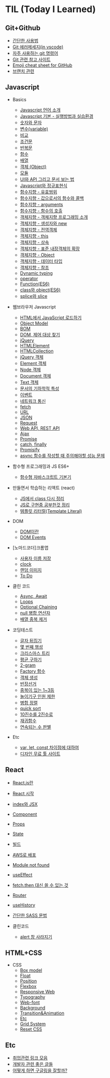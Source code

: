 # TIL (Today I Learned)

## Git+Github
* [간단한 사용법](https://github.com/iRRPL-AR/TIL/blob/main/Git+Github/%EA%B0%84%EB%8B%A8%ED%95%9C%20%EC%82%AC%EC%9A%A9%EB%B2%95.md "간단한 사용법")
* [Git 에러메세지(in vscode)](https://github.com/iRRPL-AR/TIL/blob/main/Git%2BGithub/Git%20%EC%97%90%EB%9F%AC%EB%A9%94%EC%84%B8%EC%A7%80(in%20vscode).md "Git 에러메세지(in vscode)")
* [자주 사용하는 git 명령어](https://github.com/iRRPL-AR/TIL/blob/main/Git%2BGithub/%EC%9E%90%EC%A3%BC%20%EC%82%AC%EC%9A%A9%ED%95%98%EB%8A%94%20git%20%EB%AA%85%EB%A0%B9%EC%96%B4.md "자주 사용하는 git 명령어")
* [Git 관련 참고 사이트](https://github.com/iRRPL-AR/TIL/blob/main/Git%2BGithub/Git%20%EA%B4%80%EB%A0%A8%20%EC%B0%B8%EA%B3%A0%20%EC%82%AC%EC%9D%B4%ED%8A%B8.md "Git 관련 참고 사이트")
* [Emoji cheat sheet for GitHub](https://github.com/iRRPL-AR/TIL/blob/main/Git%2BGithub/Emoji%20cheat%20sheet%20for%20GitHub.md "Emoji cheat sheet for GitHub")
* [브랜치 관련](https://github.com/iRRPL-AR/TIL/blob/main/Git%2BGithub/%EB%B8%8C%EB%9E%9C%EC%B9%98%20%EA%B4%80%EB%A0%A8.md "브랜치 관련")

## Javascript
* Basics
  * [Javascript 언어 소개](https://github.com/iRRPL-AR/TIL/blob/main/Javascript/Basics/01.%20Javascript%20%EC%96%B8%EC%96%B4%EC%86%8C%EA%B0%9C.md "Javascript 언어 소개")
  * [Javascript 기본 - 실행방법과 실습환경](https://github.com/iRRPL-AR/TIL/blob/main/Javascript/Basics/02.%20Javascript%20%EA%B8%B0%EB%B3%B8%20-%20%EC%8B%A4%ED%96%89%EB%B0%A9%EB%B2%95%EA%B3%BC%20%EC%8B%A4%EC%8A%B5%ED%99%98%EA%B2%BD.md "Javascript 기본 - 실행방법과 실습환경")
  * [숫자와 문자](https://github.com/iRRPL-AR/TIL/blob/main/Javascript/Basics/%EC%88%AB%EC%9E%90%EC%99%80%20%EB%AC%B8%EC%9E%90.md "숫자와 문자")
  * [변수(variable)](https://github.com/iRRPL-AR/TIL/blob/main/Javascript/Basics/%EB%B3%80%EC%88%98(variable).md "변수(variable)")
  * [비교](https://github.com/iRRPL-AR/TIL/blob/main/Javascript/Basics/05.%20%EB%B9%84%EA%B5%90.md "비교")
  * [조건문](https://github.com/iRRPL-AR/TIL/blob/main/Javascript/Basics/06.%20%EC%A1%B0%EA%B1%B4%EB%AC%B8.md "조건문")
  * [반복문](https://github.com/iRRPL-AR/TIL/blob/main/Javascript/Basics/07.%20%EB%B0%98%EB%B3%B5%EB%AC%B8.md "반복문")
  * [함수](https://github.com/iRRPL-AR/TIL/blob/main/Javascript/Basics/08.%20%ED%95%A8%EC%88%98.md "함수")
  * [배열](https://github.com/iRRPL-AR/TIL/blob/main/Javascript/Basics/09.%20%EB%B0%B0%EC%97%B4.md "배열")
  * [객체 (Object)](https://github.com/iRRPL-AR/TIL/blob/main/Javascript/Basics/10.%20%EA%B0%9D%EC%B2%B4(Object).md "객체 (Object)")
  * [모듈](https://github.com/iRRPL-AR/TIL/blob/main/Javascript/Basics/11.%20%EB%AA%A8%EB%93%88.md "모듈")
  * [UI와 API 그리고 문서 보는 법](https://github.com/iRRPL-AR/TIL/blob/main/Javascript/Basics/12.%20UI%EC%99%80%20API%20%EA%B7%B8%EB%A6%AC%EA%B3%A0%20%EB%AC%B8%EC%84%9C%20%EB%B3%B4%EB%8A%94%20%EB%B2%95.md "UI와 API 그리고 문서 보는 법")
  * [Javascript와 정규표현식](https://github.com/iRRPL-AR/TIL/blob/main/Javascript/Basics/13.%20Javascript%EC%99%80%20%EC%A0%95%EA%B7%9C%ED%91%9C%ED%98%84%EC%8B%9D.md "Javascript와 정규표현식")
  * [함수지향 - 유효범위](https://github.com/iRRPL-AR/TIL/blob/main/Javascript/Basics/14.%20%ED%95%A8%EC%88%98%EC%A7%80%ED%96%A5%20-%20%EC%9C%A0%ED%9A%A8%EB%B2%94%EC%9C%84.md "함수지향 - 유효범위")
  * [함수지향 - 값으로서의 함수와 콜백](https://github.com/iRRPL-AR/TIL/blob/main/Javascript/Basics/15.%20%ED%95%A8%EC%88%98%EC%A7%80%ED%96%A5%20-%20%EA%B0%92%EC%9C%BC%EB%A1%9C%EC%84%9C%EC%9D%98%20%ED%95%A8%EC%88%98%EC%99%80%20%EC%BD%9C%EB%B0%B1.md "함수지향 - 값으로서의 함수와 콜백")
  * [함수지향 - arguments](https://github.com/iRRPL-AR/TIL/blob/main/Javascript/Basics/17.%20%ED%95%A8%EC%88%98%EC%A7%80%ED%96%A5%20-%20arguments.md "함수지향 - arguments")
  * [함수지향 - 함수의 호출](https://github.com/iRRPL-AR/TIL/blob/main/Javascript/Basics/18.%20%ED%95%A8%EC%88%98%EC%A7%80%ED%96%A5%20-%20%ED%95%A8%EC%88%98%EC%9D%98%20%ED%98%B8%EC%B6%9C.md "함수지향 - 함수의 호출")
  * [객체지향 - 객체지향 프로그래밍 소개](https://github.com/iRRPL-AR/TIL/blob/main/Javascript/Basics/19.%20%EA%B0%9D%EC%B2%B4%EC%A7%80%ED%96%A5%20-%20%EA%B0%9D%EC%B2%B4%EC%A7%80%ED%96%A5%20%ED%94%84%EB%A1%9C%EA%B7%B8%EB%9E%98%EB%B0%8D%20%EC%86%8C%EA%B0%9C.md "객체지향 - 객체지향 프로그래밍 소개")
  * [객체지향 - 생성자와 new](https://github.com/iRRPL-AR/TIL/blob/main/Javascript/Basics/20.%20%EA%B0%9D%EC%B2%B4%EC%A7%80%ED%96%A5%20-%20%EC%83%9D%EC%84%B1%EC%9E%90%EC%99%80%20new.md "객체지향 - 생성자와 new")
  * [객체지향 - 전역객체](https://github.com/iRRPL-AR/TIL/blob/main/Javascript/Basics/21.%20%EA%B0%9D%EC%B2%B4%EC%A7%80%ED%96%A5%20-%20%EC%A0%84%EC%97%AD%EA%B0%9D%EC%B2%B4.md "객체지향 - 전역객체")
  * [객체지향 - this](https://github.com/iRRPL-AR/TIL/blob/main/Javascript/Basics/22.%20%EA%B0%9D%EC%B2%B4%EC%A7%80%ED%96%A5%20-%20this.md "객체지향 - this")
  * [객체지향 - 상속](https://github.com/iRRPL-AR/TIL/blob/main/Javascript/Basics/23.%20%EA%B0%9D%EC%B2%B4%EC%A7%80%ED%96%A5%20-%20%EC%83%81%EC%86%8D.md "객체지향 - 상속")
  * [객체지향 - 표준 내장객체의 확장](https://github.com/iRRPL-AR/TIL/blob/main/Javascript/Basics/24.%20%EA%B0%9D%EC%B2%B4%EC%A7%80%ED%96%A5%20-%20%ED%91%9C%EC%A4%80%20%EB%82%B4%EC%9E%A5%EA%B0%9D%EC%B2%B4%EC%9D%98%20%ED%99%95%EC%9E%A5.md "객체지향 - 표준 내장객체의 확장")
  * [객체지향 - Object](https://github.com/iRRPL-AR/TIL/blob/main/Javascript/Basics/25.%20%EA%B0%9D%EC%B2%B4%EC%A7%80%ED%96%A5%20-%20Object.md "객체지향 - Object")
  * [객체지향 - 데이터 타입](https://github.com/iRRPL-AR/TIL/blob/main/Javascript/Basics/26.%20%EA%B0%9D%EC%B2%B4%EC%A7%80%ED%96%A5%20-%20%EB%8D%B0%EC%9D%B4%ED%84%B0%20%ED%83%80%EC%9E%85.md "객체지향 - 데이터 타입")
  * [객체지향 - 참조](https://github.com/iRRPL-AR/TIL/blob/main/Javascript/Basics/27.%20%EA%B0%9D%EC%B2%B4%EC%A7%80%ED%96%A5%20-%20%EC%B0%B8%EC%A1%B0.md "객체지향 - 참조")
  * [Dynamic typing](https://github.com/iRRPL-AR/TIL/blob/main/Javascript/Basics/Dynamic%20typing.md "Dynamic typing")
  * [operator](https://github.com/iRRPL-AR/TIL/blob/main/Javascript/Basics/operator.md "operator")
  * [Function(ES6)](https://github.com/iRRPL-AR/TIL/blob/main/Javascript/Basics/Function(ES6).md "Function(ES6)")
  * [class와 object(ES6)](https://github.com/iRRPL-AR/TIL/blob/main/Javascript/Basics/class%EC%99%80%20object(ES6).md "class와 object(ES6)")
  * [splice와 slice](https://github.com/iRRPL-AR/TIL/blob/main/Javascript/Basics/splice%EC%99%80%20slice.md "splice와 slice")

* 웹브라우저 Javascript
  * [HTML에서 JavaScript 로드하기](https://github.com/iRRPL-AR/TIL/blob/main/Javascript/%EC%9B%B9%EB%B8%8C%EB%9D%BC%EC%9A%B0%EC%A0%80%20Javascript/01.%20HTML%EC%97%90%EC%84%9C%20JavaScript%20%EB%A1%9C%EB%93%9C%ED%95%98%EA%B8%B0.md "HTML에서 JavaScript 로드하기")
  * [Object Model](https://github.com/iRRPL-AR/TIL/blob/main/Javascript/%EC%9B%B9%EB%B8%8C%EB%9D%BC%EC%9A%B0%EC%A0%80%20Javascript/02.%20Object%20Model.md "Object Model")
  * [BOM](https://github.com/iRRPL-AR/TIL/blob/main/Javascript/%EC%9B%B9%EB%B8%8C%EB%9D%BC%EC%9A%B0%EC%A0%80%20Javascript/03.%20BOM.md "BOM")
  * [DOM, 제어 대상 찾기](https://github.com/iRRPL-AR/TIL/blob/main/Javascript/%EC%9B%B9%EB%B8%8C%EB%9D%BC%EC%9A%B0%EC%A0%80%20Javascript/04.%20DOM%2C%20%EC%A0%9C%EC%96%B4%20%EB%8C%80%EC%83%81%20%EC%B0%BE%EA%B8%B0.md "DOM, 제어 대상 찾기")
  * [jQuery](https://github.com/iRRPL-AR/TIL/blob/main/Javascript/%EC%9B%B9%EB%B8%8C%EB%9D%BC%EC%9A%B0%EC%A0%80%20Javascript/05.%20jQuery.md "jQuery")
  * [HTMLElement](https://github.com/iRRPL-AR/TIL/blob/main/Javascript/%EC%9B%B9%EB%B8%8C%EB%9D%BC%EC%9A%B0%EC%A0%80%20Javascript/06.%20HTML%20Element.md "HTMLElement")
  * [HTMLCollection](https://github.com/iRRPL-AR/TIL/blob/main/Javascript/%EC%9B%B9%EB%B8%8C%EB%9D%BC%EC%9A%B0%EC%A0%80%20Javascript/07.%20HTMLCollection.md "HTMLCollection")
  * [jQuery 객체](https://github.com/iRRPL-AR/TIL/blob/main/Javascript/%EC%9B%B9%EB%B8%8C%EB%9D%BC%EC%9A%B0%EC%A0%80%20Javascript/08.%20%20jQuery%20%EA%B0%9D%EC%B2%B4.md "jQuery 객체")
  * [Element 객체](https://github.com/iRRPL-AR/TIL/blob/main/Javascript/%EC%9B%B9%EB%B8%8C%EB%9D%BC%EC%9A%B0%EC%A0%80%20Javascript/09.%20Element%20%EA%B0%9D%EC%B2%B4.md "Element 객체")
  * [Node 객체](https://github.com/iRRPL-AR/TIL/blob/main/Javascript/%EC%9B%B9%EB%B8%8C%EB%9D%BC%EC%9A%B0%EC%A0%80%20Javascript/10.%20Node%20%EA%B0%9D%EC%B2%B4.md "Node 객체")
  * [Document 객체](https://github.com/iRRPL-AR/TIL/blob/main/Javascript/%EC%9B%B9%EB%B8%8C%EB%9D%BC%EC%9A%B0%EC%A0%80%20Javascript/11.%20Document%20%EA%B0%9D%EC%B2%B4.md "Document 객체")
  * [Text 객체](https://github.com/iRRPL-AR/TIL/blob/main/Javascript/%EC%9B%B9%EB%B8%8C%EB%9D%BC%EC%9A%B0%EC%A0%80%20Javascript/12.%20Text%20%EA%B0%9D%EC%B2%B4.md "Text 객체")
  * [문서의 기하학적 특성](https://github.com/iRRPL-AR/TIL/blob/main/Javascript/%EC%9B%B9%EB%B8%8C%EB%9D%BC%EC%9A%B0%EC%A0%80%20Javascript/13.%20%EB%AC%B8%EC%84%9C%EC%9D%98%20%EA%B8%B0%ED%95%98%ED%95%99%EC%A0%81%20%ED%8A%B9%EC%84%B1.md "문서의 기하학적 특성")
  * [이벤트](https://github.com/iRRPL-AR/TIL/blob/main/Javascript/%EC%9B%B9%EB%B8%8C%EB%9D%BC%EC%9A%B0%EC%A0%80%20Javascript/14.%20%EC%9D%B4%EB%B2%A4%ED%8A%B8.md "이벤트")
  * [네트워크 통신](https://github.com/iRRPL-AR/TIL/blob/main/Javascript/%EC%9B%B9%EB%B8%8C%EB%9D%BC%EC%9A%B0%EC%A0%80%20Javascript/15.%20%EB%84%A4%ED%8A%B8%EC%9B%8C%ED%81%AC%20%ED%86%B5%EC%8B%A0.md "네트워크 통신")
  * [fetch](https://github.com/iRRPL-AR/TIL/blob/main/Javascript/%EC%9B%B9%EB%B8%8C%EB%9D%BC%EC%9A%B0%EC%A0%80%20Javascript/fetch.md "fetch")
  * [URL](https://github.com/iRRPL-AR/TIL/blob/main/Javascript/%EC%9B%B9%EB%B8%8C%EB%9D%BC%EC%9A%B0%EC%A0%80%20Javascript/URL.md "URL")
  * [JSON](https://github.com/iRRPL-AR/TIL/blob/main/Javascript/%EC%9B%B9%EB%B8%8C%EB%9D%BC%EC%9A%B0%EC%A0%80%20Javascript/JSON.md "JSON")
  * [Request](https://github.com/iRRPL-AR/TIL/blob/main/Javascript/%EC%9B%B9%EB%B8%8C%EB%9D%BC%EC%9A%B0%EC%A0%80%20Javascript/Request.md "Request")
  * [Web API, REST API](https://github.com/iRRPL-AR/TIL/blob/main/Javascript/%EC%9B%B9%EB%B8%8C%EB%9D%BC%EC%9A%B0%EC%A0%80%20Javascript/Web%20API%2C%20REST%20API.md "Web API, REST API")
  * [Ajax](https://github.com/iRRPL-AR/TIL/blob/main/Javascript/%EC%9B%B9%EB%B8%8C%EB%9D%BC%EC%9A%B0%EC%A0%80%20Javascript/Ajax.md "Ajax")
  * [Promise](https://github.com/iRRPL-AR/TIL/blob/main/Javascript/%EC%9B%B9%EB%B8%8C%EB%9D%BC%EC%9A%B0%EC%A0%80%20Javascript/Promise.md "Promise")
  * [catch, finally](https://github.com/iRRPL-AR/TIL/blob/main/Javascript/%EC%9B%B9%EB%B8%8C%EB%9D%BC%EC%9A%B0%EC%A0%80%20Javascript/catch%2C%20finally.md "catch, finally")
  * [Promisify](https://github.com/iRRPL-AR/TIL/blob/main/Javascript/%EC%9B%B9%EB%B8%8C%EB%9D%BC%EC%9A%B0%EC%A0%80%20Javascript/Promisify.md "Promisify")
  * [async 함수를 작성할 때 주의해야할 성능 문제](https://github.com/iRRPL-AR/TIL/blob/main/Javascript/%EC%9B%B9%EB%B8%8C%EB%9D%BC%EC%9A%B0%EC%A0%80%20Javascript/async%20%ED%95%A8%EC%88%98%EB%A5%BC%20%EC%9E%91%EC%84%B1%ED%95%A0%20%EB%95%8C%20%EC%A3%BC%EC%9D%98%ED%95%B4%EC%95%BC%ED%95%A0%20%EC%84%B1%EB%8A%A5%20%EB%AC%B8%EC%A0%9C.md "async 함수를 작성할 때 주의해야할 성능 문제")

* 함수형 프로그래밍과 JS ES6+
  * [함수형 자바스크립트 기본기](https://github.com/iRRPL-AR/TIL/blob/main/%ED%95%A8%EC%88%98%ED%98%95%20%ED%94%84%EB%A1%9C%EA%B7%B8%EB%9E%98%EB%B0%8D%EA%B3%BC%20JS%20ES6+/%ED%95%A8%EC%88%98%ED%98%95%20%EC%9E%90%EB%B0%94%EC%8A%A4%ED%81%AC%EB%A6%BD%ED%8A%B8%20%EA%B8%B0%EB%B3%B8%EA%B8%B0.md "함수형 자바스크립트 기본기")

* 만들면서 학습하는 리액트 (react)
   * [JS에서 class 다시 정리](https://github.com/iRRPL-AR/TIL/blob/main/Javascript/%EB%A7%8C%EB%93%A4%EB%A9%B4%EC%84%9C%20%ED%95%99%EC%8A%B5%ED%95%98%EB%8A%94%20%EB%A6%AC%EC%95%A1%ED%8A%B8%20(react)/JS%EC%97%90%EC%84%9C%20class%20%EB%8B%A4%EC%8B%9C%20%EC%A0%95%EB%A6%AC.md "JS에서 class 다시 정리")
   * [JS로 구현중 공부한것 정리](https://github.com/iRRPL-AR/TIL/blob/main/Javascript/%EB%A7%8C%EB%93%A4%EB%A9%B4%EC%84%9C%20%ED%95%99%EC%8A%B5%ED%95%98%EB%8A%94%20%EB%A6%AC%EC%95%A1%ED%8A%B8%20(react)/JS%EB%A1%9C%20%EA%B5%AC%ED%98%84%EC%A4%91%20%EA%B3%B5%EB%B6%80%ED%95%9C%EA%B2%83%20%EC%A0%95%EB%A6%AC.md "JS로 구현중 공부한것 정리")
   * [템플릿 리터럴(Template Literal)](https://github.com/iRRPL-AR/TIL/blob/main/Javascript/%EB%A7%8C%EB%93%A4%EB%A9%B4%EC%84%9C%20%ED%95%99%EC%8A%B5%ED%95%98%EB%8A%94%20%EB%A6%AC%EC%95%A1%ED%8A%B8%20(react)/%ED%85%9C%ED%94%8C%EB%A6%BF%20%EB%A6%AC%ED%84%B0%EB%9F%B4(Template%20Literal).md "템플릿 리터럴(Template Literal)")

* DOM
  * [DOM이란](https://github.com/iRRPL-AR/TIL/blob/main/Javascript/DOM/DOM%EC%9D%B4%EB%9E%80.md "DOM이란")
  * [DOM Events](https://github.com/iRRPL-AR/TIL/blob/main/Javascript/DOM/DOM%20Events.md "DOM Events")

* [노마드코더]크롬앱
  * [사용자 이름 저장](https://github.com/iRRPL-AR/TIL/blob/main/CloneCoding/%5B%EB%85%B8%EB%A7%88%EB%93%9C%EC%BD%94%EB%8D%94%5D%ED%81%AC%EB%A1%AC%EC%95%B1/%EC%82%AC%EC%9A%A9%EC%9E%90%20%EC%9D%B4%EB%A6%84%20%EC%A0%80%EC%9E%A5.md "사용자 이름 저장")
  * [clock](https://github.com/iRRPL-AR/TIL/blob/main/CloneCoding/%5B%EB%85%B8%EB%A7%88%EB%93%9C%EC%BD%94%EB%8D%94%5D%ED%81%AC%EB%A1%AC%EC%95%B1/clock.md "clock")
  * [랜덤 이미지](https://github.com/iRRPL-AR/TIL/blob/main/CloneCoding/%5B%EB%85%B8%EB%A7%88%EB%93%9C%EC%BD%94%EB%8D%94%5D%ED%81%AC%EB%A1%AC%EC%95%B1/%EB%9E%9C%EB%8D%A4%20%EC%9D%B4%EB%AF%B8%EC%A7%80.md "랜덤 이미지")
  * [To Do](https://github.com/iRRPL-AR/TIL/blob/main/CloneCoding/%5B%EB%85%B8%EB%A7%88%EB%93%9C%EC%BD%94%EB%8D%94%5D%ED%81%AC%EB%A1%AC%EC%95%B1/To%20Do.md "To Do")

* 클린 코드
  * [Async, Await](https://github.com/iRRPL-AR/TIL/blob/main/Javascript/%ED%81%B4%EB%A6%B0%20%EC%BD%94%EB%93%9C/Async%2C%20Await.md "Async, Await")
  * [Loops](https://github.com/iRRPL-AR/TIL/blob/main/Javascript/%ED%81%B4%EB%A6%B0%20%EC%BD%94%EB%93%9C/Loops.md "Loops")
  * [Optional Chaining](https://github.com/iRRPL-AR/TIL/blob/main/Javascript/%ED%81%B4%EB%A6%B0%20%EC%BD%94%EB%93%9C/Optional%20Chaining.md "Optional Chaining")
  * [null 병합 연산자](https://github.com/iRRPL-AR/TIL/blob/main/Javascript/%ED%81%B4%EB%A6%B0%20%EC%BD%94%EB%93%9C/null%20%EB%B3%91%ED%95%A9%20%EC%97%B0%EC%82%B0%EC%9E%90.md "null 병합 연산자")
  * [배열 중복 제거](https://github.com/iRRPL-AR/TIL/blob/main/Javascript/%ED%81%B4%EB%A6%B0%20%EC%BD%94%EB%93%9C/%EB%B0%B0%EC%97%B4%20%EC%A4%91%EB%B3%B5%20%EC%A0%9C%EA%B1%B0.md "배열 중복 제거")

* 코딩테스트
  * [글자 뒤집기](https://github.com/iRRPL-AR/TIL/blob/main/Javascript/%EC%BD%94%EB%94%A9%ED%85%8C%EC%8A%A4%ED%8A%B8/%EA%B8%80%EC%9E%90%20%EB%92%A4%EC%A7%91%EA%B8%B0.md "글자 뒤집기")
  * [몇 번째 행성](https://github.com/iRRPL-AR/TIL/blob/main/Javascript/%EC%BD%94%EB%94%A9%ED%85%8C%EC%8A%A4%ED%8A%B8/%EB%AA%87%20%EB%B2%88%EC%A7%B8%20%ED%96%89%EC%84%B1.md "몇 번째 행성")
  * [크리스마스 트리](https://github.com/iRRPL-AR/TIL/blob/main/Javascript/%EC%BD%94%EB%94%A9%ED%85%8C%EC%8A%A4%ED%8A%B8/%ED%81%AC%EB%A6%AC%EC%8A%A4%EB%A7%88%EC%8A%A4%20%ED%8A%B8%EB%A6%AC.md "크리스마스 트리")
  * [평균 구하기](https://github.com/iRRPL-AR/TIL/blob/main/Javascript/%EC%BD%94%EB%94%A9%ED%85%8C%EC%8A%A4%ED%8A%B8/%ED%8F%89%EA%B7%A0%20%EA%B5%AC%ED%95%98%EA%B8%B0.md "평균 구하기")
  * [2-gram](https://github.com/iRRPL-AR/TIL/blob/main/Javascript/%EC%BD%94%EB%94%A9%ED%85%8C%EC%8A%A4%ED%8A%B8/2-gram.md "2-gram")
  * [Factory 함수](https://github.com/iRRPL-AR/TIL/blob/main/Javascript/%EC%BD%94%EB%94%A9%ED%85%8C%EC%8A%A4%ED%8A%B8/Factory%20%ED%95%A8%EC%88%98.md "Factory 함수")
  * [객체 생성](https://github.com/iRRPL-AR/TIL/blob/main/Javascript/%EC%BD%94%EB%94%A9%ED%85%8C%EC%8A%A4%ED%8A%B8/%EA%B0%9D%EC%B2%B4%20%EC%83%9D%EC%84%B1.md "객체 생성")
  * [반장선거](https://github.com/iRRPL-AR/TIL/blob/main/Javascript/%EC%BD%94%EB%94%A9%ED%85%8C%EC%8A%A4%ED%8A%B8/%EB%B0%98%EC%9E%A5%EC%84%A0%EA%B1%B0.md "반장선거")
  * [중복이 있는 1~3등](https://github.com/iRRPL-AR/TIL/blob/main/Javascript/%EC%BD%94%EB%94%A9%ED%85%8C%EC%8A%A4%ED%8A%B8/%EC%A4%91%EB%B3%B5%EC%9D%B4%20%EC%9E%88%EB%8A%94%201~3%EB%93%B1.md "중복이 있는 1~3등")
  * [놀이기구 인원 제한](https://github.com/iRRPL-AR/TIL/blob/main/Javascript/%EC%BD%94%EB%94%A9%ED%85%8C%EC%8A%A4%ED%8A%B8/%EB%86%80%EC%9D%B4%EA%B8%B0%EA%B5%AC%20%EC%9D%B8%EC%9B%90%20%EC%A0%9C%ED%95%9C.md "놀이기구 인원 제한") 
  * [병합 정렬](https://github.com/iRRPL-AR/TIL/blob/main/Javascript/%EC%BD%94%EB%94%A9%ED%85%8C%EC%8A%A4%ED%8A%B8/%EB%B3%91%ED%95%A9%20%EC%A0%95%EB%A0%AC.md "병합 정렬")
  * [quick sort](https://github.com/iRRPL-AR/TIL/blob/main/Javascript/%EC%BD%94%EB%94%A9%ED%85%8C%EC%8A%A4%ED%8A%B8/quick%20sort.md "quick sort")
  * [10진수를 2진수로](https://github.com/iRRPL-AR/TIL/blob/main/Javascript/%EC%BD%94%EB%94%A9%ED%85%8C%EC%8A%A4%ED%8A%B8/10%EC%A7%84%EC%88%98%EB%A5%BC%202%EC%A7%84%EC%88%98%EB%A1%9C.md "10진수를 2진수로")
  * [재귀함수](https://github.com/iRRPL-AR/TIL/blob/main/Javascript/%EC%BD%94%EB%94%A9%ED%85%8C%EC%8A%A4%ED%8A%B8/%EC%9E%AC%EA%B7%80%ED%95%A8%EC%88%98.md "재귀함수")
  * [연속되는 수 판별](https://github.com/iRRPL-AR/TIL/blob/main/Javascript/%EC%BD%94%EB%94%A9%ED%85%8C%EC%8A%A4%ED%8A%B8/%EC%97%B0%EC%86%8D%EB%90%98%EB%8A%94%20%EC%88%98%20%ED%8C%90%EB%B3%84.md "연속되는 수 판별")

* Etc
  * [var, let, const 차이점에 대하여](https://github.com/iRRPL-AR/TIL/blob/main/Javascript/Etc/var,%20let,%20const%20%EC%B0%A8%EC%9D%B4%EC%A0%90%EC%97%90%20%EB%8C%80%ED%95%98%EC%97%AC.md "var, let, const 차이점에 대하여")
  * [디자인 무료 툴 사이트](https://github.com/iRRPL-AR/TIL/blob/main/Etc/%EB%94%94%EC%9E%90%EC%9D%B8%20%EB%AC%B4%EB%A3%8C%20%ED%88%B4%20%EC%82%AC%EC%9D%B4%ED%8A%B8.md "디자인 무료 툴 사이트")

## React
* [React.js란](https://github.com/iRRPL-AR/TIL/blob/main/React/React.js%EB%9E%80.md "React.js란")
* [React 시작](https://github.com/iRRPL-AR/TIL/blob/main/React/React%20%EC%8B%9C%EC%9E%91.md "React 시작")
* [index와 JSX](https://github.com/iRRPL-AR/TIL/blob/main/React/index%EC%99%80%20JSX.md "index와 JSX")
* [Component](https://github.com/iRRPL-AR/TIL/blob/main/React/Component.md "Component")
* [Props](https://github.com/iRRPL-AR/TIL/blob/main/React/Props.md "Props")
* [State](https://github.com/iRRPL-AR/TIL/blob/main/React/State.md "State")
* [빌드](https://github.com/iRRPL-AR/TIL/blob/main/React/%EB%B9%8C%EB%93%9C.md "빌드") 
* [AWS로 배포](https://github.com/iRRPL-AR/TIL/blob/main/React/AWS%EB%A1%9C%20%EB%B0%B0%ED%8F%AC.md "AWS로 배포")
* [Module not found](https://github.com/iRRPL-AR/TIL/blob/main/React/Module%20not%20found%20%EB%AC%B8%EC%A0%9C.md "Module not found")
* [useEffect](https://github.com/iRRPL-AR/TIL/blob/main/React/useEffect.md "useEffect")
* [fetch.then 대신 쓸 수 있는 것](https://github.com/iRRPL-AR/TIL/blob/main/React/fetch.then%20%EB%8C%80%EC%8B%A0%20%EC%93%B8%20%EC%88%98%20%EC%9E%88%EB%8A%94%20%EA%B2%83.md "fetch.then 대신 쓸 수 있는 것")
* [Router](https://github.com/iRRPL-AR/TIL/blob/main/React/Router.md "Router")
* [useHistory](https://github.com/iRRPL-AR/TIL/blob/main/React/useHistory.md "useHistory") 
* [간단한 SASS 문법](https://github.com/iRRPL-AR/TIL/blob/main/React/%EA%B0%84%EB%8B%A8%ED%95%9C%20SASS%20%EB%AC%B8%EB%B2%95.md "간단한 SASS 문법")

* 클린코드
  * [alert 창 사라지기](https://github.com/iRRPL-AR/TIL/blob/main/React/%ED%81%B4%EB%A6%B0%20%EC%BD%94%EB%93%9C/alert%EC%B0%BD%20%EC%82%AC%EB%9D%BC%EC%A7%80%EA%B8%B0.md "alert 창 사라지기")


## HTML+CSS
* CSS
  * [Box model](https://github.com/iRRPL-AR/TIL/blob/main/HTML%2BCSS/CSS/Box%20model.md "Box model")
  * [Float](https://github.com/iRRPL-AR/TIL/blob/main/HTML+CSS/CSS/Float.md "Float")
  * [Position](https://github.com/iRRPL-AR/TIL/blob/main/HTML+CSS/CSS/Position.md "Position")
  * [Flexbox](https://github.com/iRRPL-AR/TIL/blob/main/HTML%2BCSS/CSS/Flexbox.md "Flexbox")
  * [Responsive Web](https://github.com/iRRPL-AR/TIL/blob/main/HTML%2BCSS/CSS/Responsive%20Web.md "Responsive Web")
  * [Typography](https://github.com/iRRPL-AR/TIL/blob/main/HTML%2BCSS/CSS/Typography.md "Typography")
  * [Web-font](https://github.com/iRRPL-AR/TIL/blob/main/HTML%2BCSS/CSS/Web-font.md "Web-font")
  * [Background](https://github.com/iRRPL-AR/TIL/blob/main/HTML%2BCSS/CSS/Background.md "Background")
  * [Transition&Animation](https://github.com/iRRPL-AR/TIL/blob/main/HTML+CSS/CSS/Transition&Animation.md "Transition&Animation")
  * [Etc](https://github.com/iRRPL-AR/TIL/blob/main/HTML+CSS/CSS/Etc.md "Etc")
  * [Grid System](https://github.com/iRRPL-AR/TIL/blob/main/HTML%2BCSS/CSS/Grid%20System.md "Grid System")
  * [Reset CSS](https://github.com/iRRPL-AR/TIL/blob/main/HTML+CSS/CSS/Reset%20CSS.md "Reset CSS")

## Etc
* [취업관련 링크 모음](https://github.com/iRRPL-AR/TIL/edit/main/Etc../%EC%B7%A8%EC%97%85%EA%B4%80%EB%A0%A8%20%EB%A7%81%ED%81%AC%20%EB%AA%A8%EC%9D%8C.md "취업관련 링크 모음")
* [개발자 관련 좋은 글들](https://github.com/iRRPL-AR/TIL/blob/main/Etc/%EA%B0%9C%EB%B0%9C%EC%9E%90%20%EA%B4%80%EB%A0%A8%20%EC%A2%8B%EC%9D%80%20%EA%B8%80%EB%93%A4.md "개발자 관련 좋은 글들")
* [어떻게 하면 구글링을 잘할까?](https://github.com/iRRPL-AR/TIL/blob/main/Etc/%EC%96%B4%EB%96%BB%EA%B2%8C%20%ED%95%98%EB%A9%B4%20%EA%B5%AC%EA%B8%80%EB%A7%81%EC%9D%84%20%EC%9E%98%ED%95%A0%EA%B9%8C%3F.md "어떻게 하면 구글링을 잘할까?")
